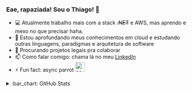 ### Eae, rapaziada! Sou o Thiago! 🤙

- :computer: Atualmente trabalho mais com a stack ~~.NET~~ e AWS, mas aprendo e mexo no que precisar haha.
- :seedling: Estou aprofundando meus conhecimentos em cloud e estudando outras linguagens, paradigmas e arquitetura de software
- :dancers: Procurando projetos legais pra colaborar
- :mailbox: Como falar comigo: chama lá no meu [LinkedIn][linkedin]
- :zap: Fun fact: async parrot <img alt="async parrot" width="26px" src="https://cultofthepartyparrot.com/parrots/asyncparrot.gif" />

<details>
  <summary>:bar_chart: GitHub Stats</summary>
  <center>
    <table >
      <tr>
        <td><img width="400px" align="left" src="https://github-readme-stats.vercel.app/api/top-langs/?username=thinog&hide=html&theme=radical&layout=compact" /></td>
        <td><img width="440px" align="left" src="https://github-readme-stats.vercel.app/api?username=thinog&show_icons=true&theme=radical" /></td>
      </tr>  
    </table>
  </center>
</details>

[linkedin]: https://www.linkedin.com/in/thiago-nmartins/
